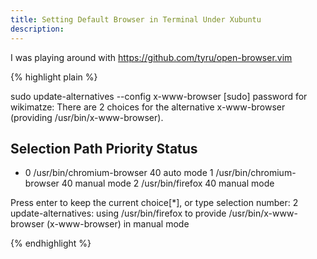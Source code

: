 ```yaml
---
title: Setting Default Browser in Terminal Under Xubuntu
description:
---
```

I was playing around with https://github.com/tyru/open-browser.vim


{% highlight plain %}

sudo update-alternatives --config x-www-browser
[sudo] password for wikimatze:
There are 2 choices for the alternative x-www-browser (providing /usr/bin/x-www-browser).

  Selection    Path                       Priority   Status
------------------------------------------------------------
* 0            /usr/bin/chromium-browser   40        auto mode
  1            /usr/bin/chromium-browser   40        manual mode
  2            /usr/bin/firefox            40        manual mode

Press enter to keep the current choice[*], or type selection number: 2
update-alternatives: using /usr/bin/firefox to provide /usr/bin/x-www-browser (x-www-browser) in manual mode

{% endhighlight %}


